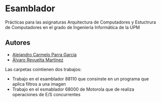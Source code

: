 # Esamblador
Prácticas para las asignaturas Arquitectura de Computadores y Estuctrura de Computadores en el grado de Ingeniería Informática de la UPM

## Autores
- [Alejandro Carmelo Parra García](https://github.com/athanatos96)
- [Álvaro Revuelta Martínez](https://github.com/rv0lt)

Las carpetas cointienen dos trabajos:
- Trabajo en el esamblador 88110 que consinste en un programa que aplica filtros a una imagen
- Trabajo en el esmablador 68000 de Motorola que de realiza operaciones de E/S concurrentes
